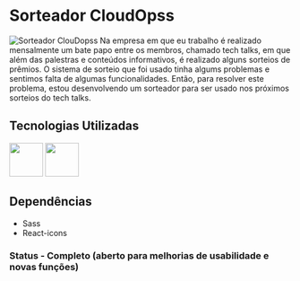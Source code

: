 # Sorteador CloudOpss
![Sorteador ClouDopss](https://user-images.githubusercontent.com/90439416/165826846-30fa9919-22e8-4dbb-ba17-18281e853d41.gif)
Na empresa em que eu trabalho é realizado mensalmente um bate papo entre os membros, chamado tech talks, em que além das palestras e conteúdos informativos, é realizado alguns sorteios de prêmios. O sistema de sorteio que foi usado tinha algums problemas e sentimos falta de algumas funcionalidades. Então, para resolver este problema, estou desenvolvendo um sorteador para ser usado nos próximos sorteios do tech talks.

## Tecnologias Utilizadas
<div style="display: inline_block">
<img width="60px" src="https://cdn.jsdelivr.net/gh/devicons/devicon/icons/react/react-original.svg" /> 
<img width="60px" src="https://cdn.jsdelivr.net/gh/devicons/devicon/icons/sass/sass-original.svg" />
</div>

## Dependências

- Sass
- React-icons

### Status - Completo (aberto para melhorias de usabilidade e novas funções)
